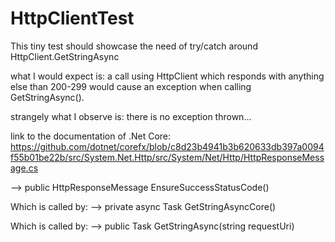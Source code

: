 # HttpClientTest
This tiny test should showcase the need of try/catch around HttpClient.GetStringAsync

what I would expect is:
a call using HttpClient which responds with anything else than 200-299 would cause an exception when calling GetStringAsync().

strangely what I observe is:
there is no exception thrown...


link to the documentation of .Net Core:
https://github.com/dotnet/corefx/blob/c8d23b4941b3b620633db397a0094f55b01be22b/src/System.Net.Http/src/System/Net/Http/HttpResponseMessage.cs

--> public HttpResponseMessage EnsureSuccessStatusCode()

Which is called by:
--> private async Task<string> GetStringAsyncCore()

Which is called by:
--> public Task<string> GetStringAsync(string requestUri)
